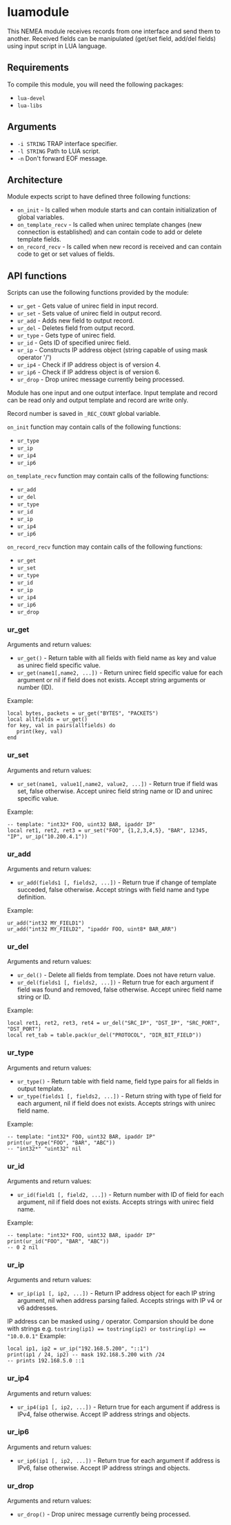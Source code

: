 # luamodule
This NEMEA module receives records from one interface and send them to another.
Received fields can be manipulated (get/set field, add/del fields) using input script in LUA language.

## Requirements
To compile this module, you will need the following packages:
- `lua-devel`
- `lua-libs`

## Arguments
- `-i STRING`  TRAP interface specifier.
- `-l STRING`  Path to LUA script.
- `-n`         Don't forward EOF message.

## Architecture
Module expects script to have defined three following functions:
- `on_init`             - Is called when module starts and can contain initialization of global variables.
- `on_template_recv`    - Is called when unirec template changes (new connection is established) and can contain code to add or delete template fields.
- `on_record_recv`      - Is called when new record is received and can contain code to get or set values of fields.

## API functions
Scripts can use the following functions provided by the module:
- `ur_get`  - Gets value of unirec field in input record.
- `ur_set`  - Sets value of unirec field in output record.
- `ur_add`  - Adds new field to output record.
- `ur_del`  - Deletes field from output record.
- `ur_type` - Gets type of unirec field.
- `ur_id`   - Gets ID of specified unirec field.
- `ur_ip`   - Constructs IP address object (string capable of using mask operator '/')
- `ur_ip4`  - Check if IP address object is of version 4.
- `ur_ip6`  - Check if IP address object is of version 6.
- `ur_drop` - Drop unirec message currently being processed.

Module has one input and one output interface. Input template and record can be read only and output template and record are write only.

Record number is saved in `_REC_COUNT` global variable.

`on_init` function may contain calls of the following functions:
- `ur_type`
- `ur_ip`
- `ur_ip4`
- `ur_ip6`

`on_template_recv` function may contain calls of the following functions:
- `ur_add`
- `ur_del`
- `ur_type`
- `ur_id`
- `ur_ip`
- `ur_ip4`
- `ur_ip6`

`on_record_recv` function may contain calls of the following functions:
- `ur_get`
- `ur_set`
- `ur_type`
- `ur_id`
- `ur_ip`
- `ur_ip4`
- `ur_ip6`
- `ur_drop`


### ur\_get
Arguments and return values:
- `ur_get()`                     - Return table with all fields with field name as key and value as unirec field specific value.
- `ur_get(name1[,name2, ...])`   - Return unirec field specific value for each argument or nil if field does not exists. Accept string arguments or number (ID).

Example:
```
local bytes, packets = ur_get("BYTES", "PACKETS")
local allfields = ur_get()
for key, val in pairs(allfields) do
   print(key, val)
end
```

### ur\_set
Arguments and return values:
- `ur_set(name1, value1[,name2, value2, ...])`  - Return true if field was set, false otherwise. Accept unirec field string name or ID and unirec specific value.

Example:
```
-- template: "int32* FOO, uint32 BAR, ipaddr IP"
local ret1, ret2, ret3 = ur_set("FOO", {1,2,3,4,5}, "BAR", 12345, "IP", ur_ip("10.200.4.1"))
```

### ur\_add
Arguments and return values:
- `ur_add(fields1 [, fields2, ...])`   - Return true if change of template succeded, false otherwise. Accept strings with field name and type definition.

Example:
```
ur_add("int32 MY_FIELD1")
ur_add("int32 MY_FIELD2", "ipaddr FOO, uint8* BAR_ARR")
```

### ur\_del
Arguments and return values:
- `ur_del()`                           - Delete all fields from template. Does not have return value.
- `ur_del(fields1 [, fields2, ...])`   - Return true for each argument if field was found and removed, false otherwise. Accept unirec field name string or ID.

Example:
```
local ret1, ret2, ret3, ret4 = ur_del("SRC_IP", "DST_IP", "SRC_PORT", "DST_PORT")
local ret_tab = table.pack(ur_del("PROTOCOL", "DIR_BIT_FIELD"))
```

### ur\_type
Arguments and return values:
- `ur_type()`                          - Return table with field name, field type pairs for all fields in output template.
- `ur_type(fields1 [, fields2, ...])`  - Return string with type of field for each argument, nil if field does not exists. Accepts strings with unirec field name.

Example:
```
-- template: "int32* FOO, uint32 BAR, ipaddr IP"
print(ur_type("FOO", "BAR", "ABC"))
-- "int32*" "uint32" nil
```

### ur\_id
Arguments and return values:
- `ur_id(field1 [, field2, ...])`  - Return number with ID of field for each argument, nil if field does not exists. Accepts strings with unirec field name.

Example:
```
-- template: "int32* FOO, uint32 BAR, ipaddr IP"
print(ur_id("FOO", "BAR", "ABC"))
-- 0 2 nil
```

### ur\_ip
Arguments and return values:
- `ur_ip(ip1 [, ip2, ...])`   - Return IP address object for each IP string argument, nil when address parsing failed. Accepts strings with IP v4 or v6 addresses.

IP address can be masked using `/` operator. Comparsion should be done with strings e.g. `tostring(ip1) == tostring(ip2) or tostring(ip) == "10.0.0.1"`  Example:
```
local ip1, ip2 = ur_ip("192.168.5.200", "::1")
print(ip1 / 24, ip2) -- mask 192.168.5.200 with /24
-- prints 192.168.5.0 ::1
```

### ur\_ip4
Arguments and return values:
- `ur_ip4(ip1 [, ip2, ...])`   - Return true for each argument if address is IPv4, false otherwise. Accept IP address strings and objects.

### ur\_ip6
Arguments and return values:
- `ur_ip6(ip1 [, ip2, ...])`   - Return true for each argument if address is IPv6, false otherwise. Accept IP address strings and objects.

### ur\_drop
Arguments and return values:
-  `ur_drop()`    - Drop unirec message currently being processed.
